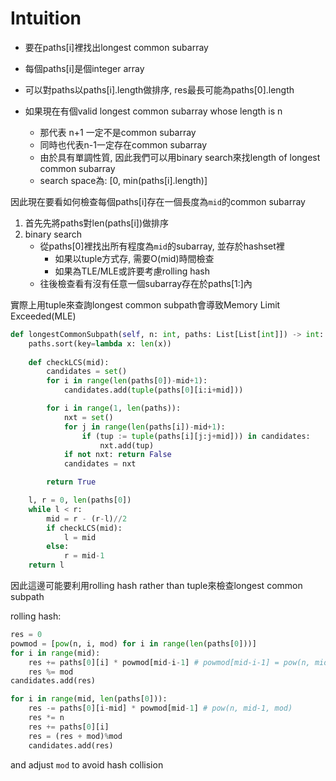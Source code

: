 # Intuition

- 要在paths[i]裡找出longest common subarray
- 每個paths[i]是個integer array
- 可以對paths以paths[i].length做排序, res最長可能為paths[0].length

- 如果現在有個valid longest common subarray whose length is n
    - 那代表 n+1 一定不是common subarray
    - 同時也代表n-1一定存在common subarray
    - 由於具有單調性質, 因此我們可以用binary search來找length of longest common subarray
    - search space為: [0, min(paths[i].length)]

因此現在要看如何檢查每個paths[i]存在一個長度為`mid`的common subarray

1. 首先先將paths對len(paths[i])做排序
2. binary search
    - 從paths[0]裡找出所有程度為`mid`的subarray, 並存於hashset裡
        - 如果以tuple方式存, 需要O(mid)時間檢查
        - 如果為TLE/MLE或許要考慮rolling hash
    - 往後檢查看有沒有任意一個subarray存在於paths[1:]內

實際上用tuple來查詢longest common subpath會導致Memory Limit Exceeded(MLE)
```py
def longestCommonSubpath(self, n: int, paths: List[List[int]]) -> int:
    paths.sort(key=lambda x: len(x))
    
    def checkLCS(mid):
        candidates = set()
        for i in range(len(paths[0])-mid+1):
            candidates.add(tuple(paths[0][i:i+mid]))

        for i in range(1, len(paths)):
            nxt = set()
            for j in range(len(paths[i])-mid+1):
                if (tup := tuple(paths[i][j:j+mid])) in candidates:
                    nxt.add(tup)
            if not nxt: return False
            candidates = nxt

        return True

    l, r = 0, len(paths[0])
    while l < r:
        mid = r - (r-l)//2
        if checkLCS(mid):
            l = mid
        else:
            r = mid-1
    return l
```
因此這邊可能要利用rolling hash rather than tuple來檢查longest common subpath

rolling hash:

```py
res = 0
powmod = [pow(n, i, mod) for i in range(len(paths[0]))]
for i in range(mid):
    res += paths[0][i] * powmod[mid-i-1] # powmod[mid-i-1] = pow(n, mid-i-1, mod)
    res %= mod
candidates.add(res)

for i in range(mid, len(paths[0])):
    res -= paths[0][i-mid] * powmod[mid-1] # pow(n, mid-1, mod)
    res *= n
    res += paths[0][i]
    res = (res + mod)%mod
    candidates.add(res)
```

and adjust `mod` to avoid hash collision